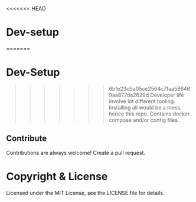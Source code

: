 <<<<<<< HEAD
# Dev-setup
=======
# Dev-Setup
>>>>>>> 6bfe23d5a05ce2564c7faa586469aa877da2629d
Developer life involve lot different tooling. Installing all would be a mess, hence this repo. Contains docker compose and/or config files.
## Contribute
Contributions are always welcome! Create a pull request.
# Copyright & License
Licensed under the MIT License, see the LICENSE file for details.